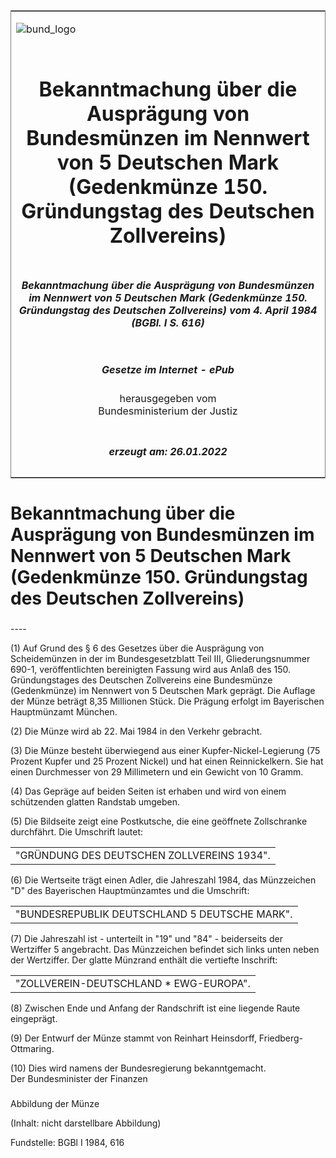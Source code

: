 <span id="DECKBLATT.html"></span>

<table border="0" frame="border" width="100%">

<tr valign="top">

<td align="left">

![bund\_logo](BfJ_2021_Web_de_de.gif)

</td>

<td align="right">

 

</td>

</tr>

<tr align="center" valign="middle">

<td colspan="2">

# Bekanntmachung über die Ausprägung von Bundesmünzen im Nennwert von 5 Deutschen Mark (Gedenkmünze 150. Gründungstag des Deutschen Zollvereins)

</td>

</tr>

<tr align="center" valign="middle">

<td colspan="2">

##### Bekanntmachung über die Ausprägung von Bundesmünzen im Nennwert von 5 Deutschen Mark (Gedenkmünze 150. Gründungstag des Deutschen Zollvereins) vom 4. April 1984 (BGBl. I S. 616)

</td>

</tr>

<tr align="center" valign="middle">

<td colspan="2">

  
  

##### Gesetze im Internet - ePub  
  
herausgegeben vom  
Bundesministerium der Justiz

</td>

</tr>

<tr align="center" valign="bottom">

<td colspan="2">

  
  

##### erzeugt am: 26.01.2022

</td>

</tr>

</table>

<span id="BJNR006160984.html"></span>

# Bekanntmachung über die Ausprägung von Bundesmünzen im Nennwert von 5 Deutschen Mark (Gedenkmünze 150. Gründungstag des Deutschen Zollvereins)

<span id="BJNR006160984BJNE000100307.html"></span>

###   
\----

<div>

<div class="jnhtml">

<div>

<div class="jurAbsatz">

(1) Auf Grund des § 6 des Gesetzes über die Ausprägung von Scheidemünzen
in der im Bundesgesetzblatt Teil III, Gliederungsnummer 690-1,
veröffentlichten bereinigten Fassung wird aus Anlaß des 150.
Gründungstages des Deutschen Zollvereins eine Bundesmünze (Gedenkmünze)
im Nennwert von 5 Deutschen Mark geprägt. Die Auflage der Münze beträgt
8,35 Millionen Stück. Die Prägung erfolgt im Bayerischen Hauptmünzamt
München.

</div>

<div class="jurAbsatz">

(2) Die Münze wird ab 22. Mai 1984 in den Verkehr gebracht.

</div>

<div class="jurAbsatz">

(3) Die Münze besteht überwiegend aus einer Kupfer-Nickel-Legierung (75
Prozent Kupfer und 25 Prozent Nickel) und hat einen Reinnickelkern. Sie
hat einen Durchmesser von 29 Millimetern und ein Gewicht von 10 Gramm.

</div>

<div class="jurAbsatz">

(4) Das Gepräge auf beiden Seiten ist erhaben und wird von einem
schützenden glatten Randstab umgeben.

</div>

<div class="jurAbsatz">

(5) Die Bildseite zeigt eine Postkutsche, die eine geöffnete
Zollschranke durchfährt. Die Umschrift lautet:  

|                                            |
| :----------------------------------------: |
| "GRÜNDUNG DES DEUTSCHEN ZOLLVEREINS 1934". |

</div>

<div class="jurAbsatz">

(6) Die Wertseite trägt einen Adler, die Jahreszahl 1984, das
Münzzeichen "D" des Bayerischen Hauptmünzamtes und die Umschrift:  

|                                               |
| :-------------------------------------------: |
| "BUNDESREPUBLIK DEUTSCHLAND 5 DEUTSCHE MARK". |

</div>

<div class="jurAbsatz">

(7) Die Jahreszahl ist - unterteilt in "19" und "84" - beiderseits der
Wertziffer 5 angebracht. Das Münzzeichen befindet sich links unten neben
der Wertziffer. Der glatte Münzrand enthält die vertiefte Inschrift:  

|                                         |
| :-------------------------------------: |
| "ZOLLVEREIN-DEUTSCHLAND \* EWG-EUROPA". |

</div>

<div class="jurAbsatz">

(8) Zwischen Ende und Anfang der Randschrift ist eine liegende Raute
eingeprägt.

</div>

<div class="jurAbsatz">

(9) Der Entwurf der Münze stammt von Reinhart Heinsdorff,
Friedberg-Ottmaring.

</div>

<div class="jurAbsatz">

(10) Dies wird namens der Bundesregierung bekanntgemacht.  
<span class="SP">Der Bundesminister der Finanzen</span>

</div>

</div>

</div>

</div>

<span id="BJNR006160984BJNE000200307.html"></span>

###   
Abbildung der Münze

<div>

<div class="jnhtml">

<div>

<div class="jurAbsatz">

(Inhalt: nicht darstellbare Abbildung)  

<div class="kommentar_Fundstelle">

Fundstelle: BGBl I 1984, 616

</div>

</div>

</div>

</div>

</div>
